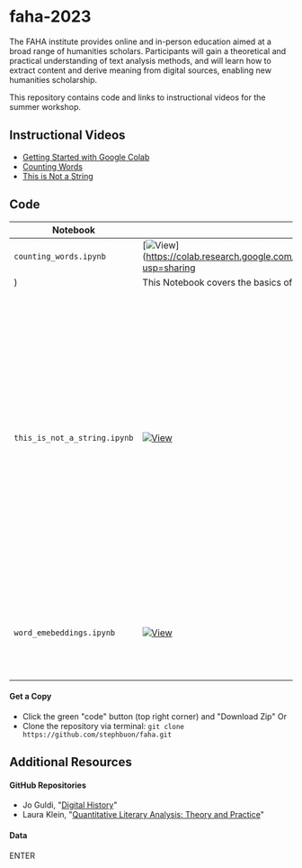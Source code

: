 # faha-2023

The FAHA institute provides online and in-person education aimed at a broad range of humanities scholars. Participants will gain a theoretical and practical understanding of text analysis methods, and will learn how to extract content and derive meaning from digital sources, enabling new humanities scholarship.

This repository contains code and links to instructional videos for the summer workshop. 

## Instructional Videos

- [Getting Started with Google Colab]()
- [Counting Words]()
- [This is Not a String]()

## Code

| Notebook | Colab | Description |
| --- | --- | --- |
| `counting_words.ipynb` | [![View](View)](https://colab.research.google.com/drive/1Gol8PyHlE_D2HCTHygvQAPrIUFUMlB0s?usp=sharing
) | This Notebook covers the basics of ENTER |
| `this_is_not_a_string.ipynb` | [![View](View)](https://colab.research.google.com/drive/1Hr-stNw4opeRSJ8H8ShxHt4-3f3XS7av?usp=sharing) | This Notebook provides a quick walkthrough of data structures, data types, and common errors. The purpose of this Notebook is to help cultivate an awareness of how our computer processes digital data compared to how we might perceive data. |
| `word_emebeddings.ipynb` | [![View](View)](https://colab.research.google.com/drive/1h_hUx-P1fvT76TpExIAir9lZkKWl1TSs?usp=sharing) |Word embeddings are (see: "[Text Mining as Historical Method](https://github.com/stephbuon/digital-history)" for the original visualziation. |

#### Get a Copy

- Click the green "code" button (top right corner) and "Download Zip" 
Or
- Clone the repository via terminal: `git clone https://github.com/stephbuon/faha.git`

## Additional Resources

#### GitHub Repositories
- Jo Guldi, "[Digital History](https://github.com/joguldi/digital-history/tree/main)"
- Laura Klein, "[Quantitative Literary Analysis: Theory and Practice](https://github.com/emory-qtm/2023-quant-lit)"

#### Data
ENTER
